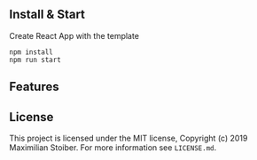 ## Install & Start

Create React App with the template

```shell
npm install
npm run start
```

## Features

## License

This project is licensed under the MIT license, Copyright (c) 2019 Maximilian Stoiber.
For more information see `LICENSE.md`.
